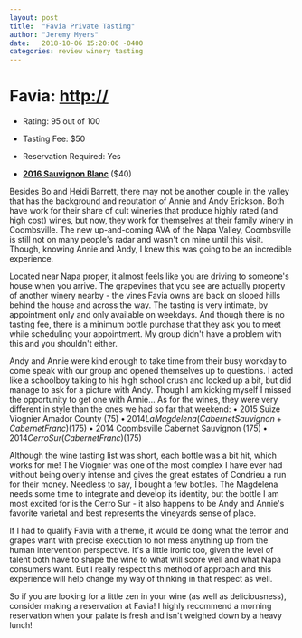 ```yaml
---
layout: post
title:  "Favia Private Tasting"
author: "Jeremy Myers"
date:   2018-10-06 15:20:00 -0400
categories: review winery tasting
---
```

# **Favia**: <http://>
* Rating: 95 out of 100
* Tasting Fee: $50
* Reservation Required: Yes

* [**2016 Sauvignon Blanc**](http://www.jerichocanyonvineyard.com/sauvignon-blanc) ($40)

Besides Bo and Heidi Barrett, there may not be another couple in the valley that has the background and reputation of Annie and Andy Erickson.  Both have work for their share of cult wineries that produce highly rated (and high cost) wines, but now, they work for themselves at their family winery in Coombsville.  The new up-and-coming AVA of the Napa Valley, Coombsville is still not on many people's radar and wasn't on mine until this visit.  Though, knowing Annie and Andy, I knew this was going to be an incredible experience.

Located near Napa proper, it almost feels like you are driving to someone's house when you arrive.  The grapevines that you see are actually property of another winery nearby - the vines Favia owns are back on sloped hills behind the house and across the way.  The tasting is very intimate, by appointment only and only available on weekdays.  And though there is no tasting fee, there is a minimum bottle purchase that they ask you to meet while scheduling your appointment.  My group didn't have a problem with this and you shouldn't either.

Andy and Annie were kind enough to take time from their busy workday to come speak with our group and opened themselves up to questions.  I acted like a schoolboy talking to his high school crush and locked up a bit, but did manage to ask for a picture with Andy.  Though I am kicking myself I missed the opportunity to get one with Annie...  As for the wines, they were very different in style than the ones we had so far that weekend:
•	2015 Suize Viognier Amador County ($75)
•	2014 La Magdelena (Cabernet Sauvignon + Cabernet Franc) ($175)
•	2014 Coombsville Cabernet Sauvignon ($175)
•	2014 Cerro Sur (Cabernet Franc) ($175)

Although the wine tasting list was short, each bottle was a bit hit, which works for me!  The Viognier was one of the most complex I have ever had without being overly intense and gives the great estates of Condrieu a run for their money.  Needless to say, I bought a few bottles.  The Magdelena needs some time to integrate and develop its identity, but the bottle I am most excited for is the Cerro Sur - it also happens to be Andy and Annie's favorite varietal and best represents the vineyards sense of place.

If I had to qualify Favia with a theme, it would be doing what the terroir and grapes want with precise execution to not mess anything up from the human intervention perspective.  It's a little ironic too, given the level of talent both have to shape the wine to what will score well and what Napa consumers want.  But I really respect this method of approach and this experience will help change my way of thinking in that respect as well.

So if you are looking for a little zen in your wine (as well as deliciousness), consider making a reservation at Favia!  I highly recommend a morning reservation when your palate is fresh and isn't weighed down by a heavy lunch!

